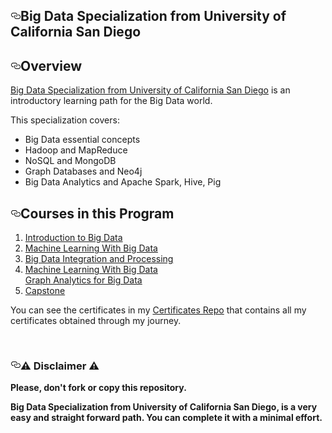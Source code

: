 <!DOCTYPE html>
<html>
  <body>
    <div class="Box-body p-5">
        <article class="markdown-body entry-content" itemprop="text"><h1><a id="user-content-big-data-specialization-from-university-of-california-san-diego" class="anchor" aria-hidden="true" href="https://github.com/AlessandroCorradini/University-of-California-San-Diego-Big-Data-Specialization#big-data-specialization-from-university-of-california-san-diego"><svg class="octicon octicon-link" viewBox="0 0 16 16" version="1.1" width="16" height="16" aria-hidden="true"><path fill-rule="evenodd" d="M4 9h1v1H4c-1.5 0-3-1.69-3-3.5S2.55 3 4 3h4c1.45 0 3 1.69 3 3.5 0 1.41-.91 2.72-2 3.25V8.59c.58-.45 1-1.27 1-2.09C10 5.22 8.98 4 8 4H4c-.98 0-2 1.22-2 2.5S3 9 4 9zm9-3h-1v1h1c1 0 2 1.22 2 2.5S13.98 12 13 12H9c-.98 0-2-1.22-2-2.5 0-.83.42-1.64 1-2.09V6.25c-1.09.53-2 1.84-2 3.25C6 11.31 7.55 13 9 13h4c1.45 0 3-1.69 3-3.5S14.5 6 13 6z"></path></svg></a>Big Data Specialization from University of California San Diego</h1>
<h2><a id="user-content-overview" class="anchor" aria-hidden="true" href="https://github.com/AlessandroCorradini/University-of-California-San-Diego-Big-Data-Specialization#overview"><svg class="octicon octicon-link" viewBox="0 0 16 16" version="1.1" width="16" height="16" aria-hidden="true"><path fill-rule="evenodd" d="M4 9h1v1H4c-1.5 0-3-1.69-3-3.5S2.55 3 4 3h4c1.45 0 3 1.69 3 3.5 0 1.41-.91 2.72-2 3.25V8.59c.58-.45 1-1.27 1-2.09C10 5.22 8.98 4 8 4H4c-.98 0-2 1.22-2 2.5S3 9 4 9zm9-3h-1v1h1c1 0 2 1.22 2 2.5S13.98 12 13 12H9c-.98 0-2-1.22-2-2.5 0-.83.42-1.64 1-2.09V6.25c-1.09.53-2 1.84-2 3.25C6 11.31 7.55 13 9 13h4c1.45 0 3-1.69 3-3.5S14.5 6 13 6z"></path></svg></a>Overview</h2>
<p><a href="https://www.coursera.org/specializations/big-data" rel="nofollow">Big Data Specialization from University of California San Diego</a> is an introductory learning path for the Big Data world.</p>
<p>This specialization covers:</p>
<ul>
<li>Big Data essential concepts</li>
<li>Hadoop and MapReduce</li>
<li>NoSQL and MongoDB</li>
<li>Graph Databases and Neo4j</li>
<li>Big Data Analytics and Apache Spark, Hive, Pig</li>
</ul>
<h2><a id="user-content-courses-in-this-program" class="anchor" aria-hidden="true" href="https://github.com/AlessandroCorradini/University-of-California-San-Diego-Big-Data-Specialization#courses-in-this-program"><svg class="octicon octicon-link" viewBox="0 0 16 16" version="1.1" width="16" height="16" aria-hidden="true"><path fill-rule="evenodd" d="M4 9h1v1H4c-1.5 0-3-1.69-3-3.5S2.55 3 4 3h4c1.45 0 3 1.69 3 3.5 0 1.41-.91 2.72-2 3.25V8.59c.58-.45 1-1.27 1-2.09C10 5.22 8.98 4 8 4H4c-.98 0-2 1.22-2 2.5S3 9 4 9zm9-3h-1v1h1c1 0 2 1.22 2 2.5S13.98 12 13 12H9c-.98 0-2-1.22-2-2.5 0-.83.42-1.64 1-2.09V6.25c-1.09.53-2 1.84-2 3.25C6 11.31 7.55 13 9 13h4c1.45 0 3-1.69 3-3.5S14.5 6 13 6z"></path></svg></a>Courses in this Program</h2>
<ol>
<li><a href="https://github.com/ShafayetB/Coursera/tree/master/University-of-California-San-Diego/Introduction%20to%20Big%20Data">Introduction to Big Data</a></li>
<li><a href="https://github.com/ShafayetB/Coursera/tree/master/University-of-California-San-Diego/Machine%20Learning%20with%20Big%20Data">Machine Learning With Big Data</a></li>
  <li><a href="https://github.com/AlessandroCorradini/University-of-California-San-Diego-Big-Data-Specialization/tree/master/03%20-%20Big%20Data%20Integration%20and%20Processing">Big Data Integration and Processing</a></li>
  <li><a href="https://github.com/AlessandroCorradini/University-of-California-San-Diego-Big-Data-Specialization/tree/master/04%20-%20Machine%20Learning%20with%20Big%20Data">Machine Learning With Big Data</a></li>
  <a href="https://github.com/AlessandroCorradini/University-of-California-San-Diego-Big-Data-Specialization/tree/master/05%20-%20Graph%20Analytics%20for%20Big%20Data">Graph Analytics for Big Data</a>
  <li><a href="https://github.com/AlessandroCorradini/University-of-California-San-Diego-Big-Data-Specialization/tree/master/06%20-%20Big%20Data%20-%20Capstone%20Project">Capstone</a></li>
  
</ol>
<p>You can see the certificates in my <a href="https://github.com/ShafayetB/Certificates">Certificates Repo</a> that contains all my certificates obtained through my journey.</p>
<br>
<h3><a id="user-content-️-disclaimer-️" class="anchor" aria-hidden="true" href="https://github.com/AlessandroCorradini/University-of-California-San-Diego-Big-Data-Specialization#%EF%B8%8F-disclaimer-%EF%B8%8F"><svg class="octicon octicon-link" viewBox="0 0 16 16" version="1.1" width="16" height="16" aria-hidden="true"><path fill-rule="evenodd" d="M4 9h1v1H4c-1.5 0-3-1.69-3-3.5S2.55 3 4 3h4c1.45 0 3 1.69 3 3.5 0 1.41-.91 2.72-2 3.25V8.59c.58-.45 1-1.27 1-2.09C10 5.22 8.98 4 8 4H4c-.98 0-2 1.22-2 2.5S3 9 4 9zm9-3h-1v1h1c1 0 2 1.22 2 2.5S13.98 12 13 12H9c-.98 0-2-1.22-2-2.5 0-.83.42-1.64 1-2.09V6.25c-1.09.53-2 1.84-2 3.25C6 11.31 7.55 13 9 13h4c1.45 0 3-1.69 3-3.5S14.5 6 13 6z"></path></svg></a><g-emoji class="g-emoji" alias="warning" fallback-src="https://github.githubassets.com/images/icons/emoji/unicode/26a0.png">⚠️</g-emoji> Disclaimer <g-emoji class="g-emoji" alias="warning" fallback-src="https://github.githubassets.com/images/icons/emoji/unicode/26a0.png">⚠️</g-emoji></h3>
<p><strong>Please, don't fork or copy this repository.</strong></p>
<p><strong>Big Data Specialization from University of California San Diego, is a very easy and straight forward path. You can complete it with a minimal effort.</strong></p>
</article>
      </div>
    </body>
    </html>
